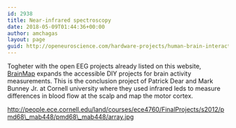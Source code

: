 ```yaml
---
id: 2938
title: Near-infrared spectroscopy
date: 2018-05-09T01:44:36+00:00
author: amchagas
layout: page
guid: http://openeuroscience.com/hardware-projects/human-brain-interactors/open-near-infrared-spectroscopy-copy/
---
```

Togheter with the open EEG projects already listed on this website, [BrainMap](http://people.ece.cornell.edu/land/courses/ece4760/FinalProjects/s2012/pmd68_mab448/pmd68_mab448/index.html) expands the accessible DIY projects for brain activity measurements. This is the conclusion project of Patrick Dear and Mark Bunney Jr. at Cornell university where they used infrared leds to measure differences in blood flow at the scalp and map the motor cortex.

http://people.ece.cornell.edu/land/courses/ece4760/FinalProjects/s2012/pmd68\_mab448/pmd68\_mab448/array.jpg